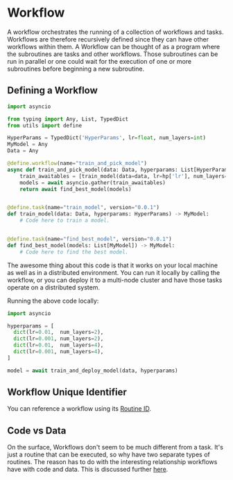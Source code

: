 # Workflow

A workflow orchestrates the running of a collection of workflows and tasks.
Workflows are therefore recursively defined since they can have other workflows
within them. A Workflow can be thought of as a program where the subroutines
are tasks and other workflows. Those subroutines can be run in parallel or
one could wait for the execution of one or more subroutines before beginning
a new subroutine.

## Defining a Workflow

```python
import asyncio

from typing import Any, List, TypedDict
from utils import define

HyperParams = TypedDict('HyperParams', lr=float, num_layers=int)
MyModel = Any
Data = Any

@define.workflow(name="train_and_pick_model")
async def train_and_pick_model(data: Data, hyperparams: List[HyperParams]) -> MyModel:
    train_awaitables = [train_model(data=data, lr=hp['lr'], num_layers=hp['num_layers']) for hp in hyperparams]
    models = await asyncio.gather(train_awaitables)
    return await find_best_model(models)


@define.task(name="train_model", version="0.0.1")
def train_model(data: Data, hyperparams: HyperParams) -> MyModel:
    # Code here to train a model.


@define.task(name="find_best_model", version="0.0.1")
def find_best_model(models: List[MyModel]) -> MyModel:
    # Code here to find the best model.

```

The awesome thing about this code is that it works on your local machine
as well as in a distributed environment. You can run it locally by calling
the workflow, or you can deploy it to a multi-node cluster and have those
tasks operate on a distributed system.

Running the above code locally:

```python
import asyncio

hyperparams = [
  dict(lr=0.01,  num_layers=2),
  dict(lr=0.001, num_layers=2),
  dict(lr=0.01,  num_layers=4),
  dict(lr=0.001, num_layers=4),
]

model = await train_and_deploy_model(data, hyperparams)

```

## Workflow Unique Identifier

You can reference a workflow using its [Routine ID](./Routine-ID.md).

## Code vs Data

On the surface, Workflows don't seem to be much different from a task. It's
just a routine that can be executed, so why have two separate types of routines.
The reason has to do with the interesting relationship workflows have with
code and data. This is discussed further [here](./Code-vs-Data.md).
